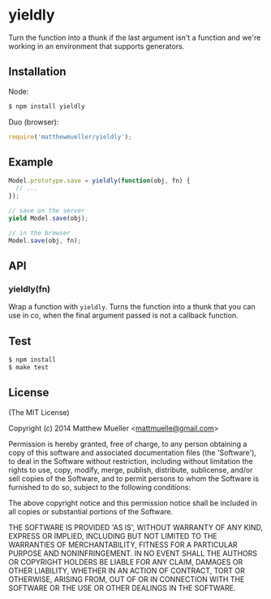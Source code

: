 
# yieldly

  Turn the function into a thunk if the last argument isn't a function
  and we're working in an environment that supports generators.

## Installation

Node:

```bash
$ npm install yieldly
```

Duo (browser):

```js
require('matthewmueller/yieldly');
```

## Example

```js
Model.prototype.save = yieldly(function(obj, fn) {
  // ...
});

// save on the server
yield Model.save(obj);

// in the browser
Model.save(obj, fn);
```

## API

### yieldly(fn)

  Wrap a function with `yieldly`. Turns the function into a thunk
  that you can use in co, when the final argument passed is not
  a callback function.

## Test

```bash
$ npm install
$ make test
```

## License

(The MIT License)

Copyright (c) 2014 Matthew Mueller &lt;mattmuelle@gmail.com&gt;

Permission is hereby granted, free of charge, to any person obtaining
a copy of this software and associated documentation files (the
'Software'), to deal in the Software without restriction, including
without limitation the rights to use, copy, modify, merge, publish,
distribute, sublicense, and/or sell copies of the Software, and to
permit persons to whom the Software is furnished to do so, subject to
the following conditions:

The above copyright notice and this permission notice shall be
included in all copies or substantial portions of the Software.

THE SOFTWARE IS PROVIDED 'AS IS', WITHOUT WARRANTY OF ANY KIND,
EXPRESS OR IMPLIED, INCLUDING BUT NOT LIMITED TO THE WARRANTIES OF
MERCHANTABILITY, FITNESS FOR A PARTICULAR PURPOSE AND NONINFRINGEMENT.
IN NO EVENT SHALL THE AUTHORS OR COPYRIGHT HOLDERS BE LIABLE FOR ANY
CLAIM, DAMAGES OR OTHER LIABILITY, WHETHER IN AN ACTION OF CONTRACT,
TORT OR OTHERWISE, ARISING FROM, OUT OF OR IN CONNECTION WITH THE
SOFTWARE OR THE USE OR OTHER DEALINGS IN THE SOFTWARE.
